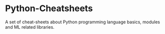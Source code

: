 # Python-Cheatsheets
A set of cheat-sheets about Python programming language basics, modules and ML related libraries.

